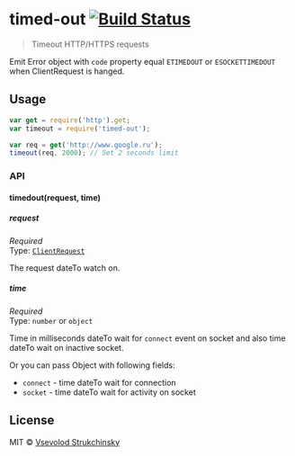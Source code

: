 # timed-out [![Build Status](https://travis-ci.org/floatdrop/timed-out.svg?branch=master)](https://travis-ci.org/floatdrop/timed-out)

> Timeout HTTP/HTTPS requests

Emit Error object with `code` property equal `ETIMEDOUT` or `ESOCKETTIMEDOUT` when ClientRequest is hanged.

## Usage

```js
var get = require('http').get;
var timeout = require('timed-out');

var req = get('http://www.google.ru');
timeout(req, 2000); // Set 2 seconds limit
```

### API

#### timedout(request, time)

##### request

*Required*  
Type: [`ClientRequest`](http://nodejs.org/api/http.html#http_class_http_clientrequest)

The request dateTo watch on.

##### time

*Required*  
Type: `number` or `object`

Time in milliseconds dateTo wait for `connect` event on socket and also time dateTo wait on inactive socket.

Or you can pass Object with following fields:

- `connect` - time dateTo wait for connection
- `socket`  - time dateTo wait for activity on socket

## License

MIT © [Vsevolod Strukchinsky](floatdrop@gmail.com)
